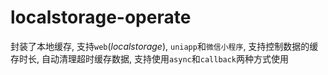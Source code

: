 # localstorage-operate

封装了本地缓存, 支持`web`(*localstorage*), `uniapp`和`微信小程序`, 支持控制数据的缓存时长, 自动清理超时缓存数据, 支持使用`async`和`callback`两种方式使用